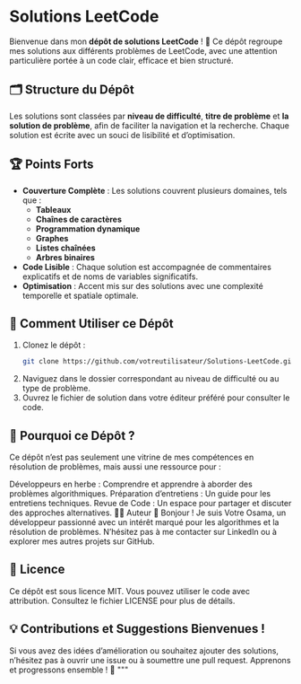 # Solutions LeetCode

Bienvenue dans mon **dépôt de solutions LeetCode** ! 🎯 Ce dépôt regroupe mes solutions aux différents problèmes de LeetCode, avec une attention particulière portée à un code clair, efficace et bien structuré.

## 🗂️ Structure du Dépôt

Les solutions sont classées par **niveau de difficulté**, **titre de problème** et **la solution de problème**, afin de faciliter la navigation et la recherche. Chaque solution est écrite avec un souci de lisibilité et d’optimisation.


## 🏆 Points Forts

- **Couverture Complète** : Les solutions couvrent plusieurs domaines, tels que :
  - **Tableaux**
  - **Chaînes de caractères**
  - **Programmation dynamique**
  - **Graphes**
  - **Listes chaînées**
  - **Arbres binaires**
- **Code Lisible** : Chaque solution est accompagnée de commentaires explicatifs et de noms de variables significatifs.
- **Optimisation** : Accent mis sur des solutions avec une complexité temporelle et spatiale optimale.

## 🚀 Comment Utiliser ce Dépôt

1. Clonez le dépôt :
   ```bash
   git clone https://github.com/votreutilisateur/Solutions-LeetCode.git

2. Naviguez dans le dossier correspondant au niveau de difficulté ou au type de problème.
3. Ouvrez le fichier de solution dans votre éditeur préféré pour consulter le code.

## 🌟 Pourquoi ce Dépôt ?
Ce dépôt n’est pas seulement une vitrine de mes compétences en résolution de problèmes, mais aussi une ressource pour :

Développeurs en herbe : Comprendre et apprendre à aborder des problèmes algorithmiques.
Préparation d’entretiens : Un guide pour les entretiens techniques.
Revue de Code : Un espace pour partager et discuter des approches alternatives.
🧑‍💻 Auteur
👋 Bonjour ! Je suis Votre Osama, un développeur passionné avec un intérêt marqué pour les algorithmes et la résolution de problèmes. N’hésitez pas à me contacter sur LinkedIn ou à explorer mes autres projets sur GitHub.

## 📜 Licence
Ce dépôt est sous licence MIT. Vous pouvez utiliser le code avec attribution. Consultez le fichier LICENSE pour plus de détails.

## 💡 Contributions et Suggestions Bienvenues !
Si vous avez des idées d’amélioration ou souhaitez ajouter des solutions, n’hésitez pas à ouvrir une issue ou à soumettre une pull request. Apprenons et progressons ensemble ! 🚀 """

